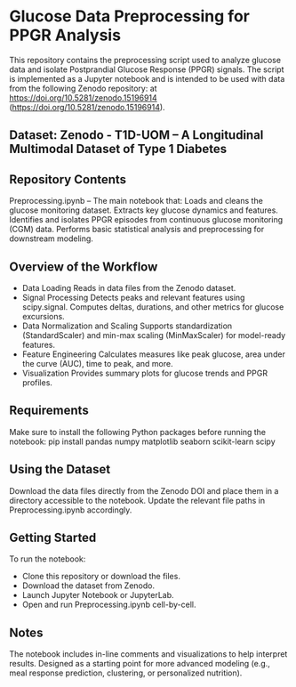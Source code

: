 # Glucose Data Preprocessing for PPGR Analysis

This repository contains the preprocessing script used to analyze glucose data and isolate Postprandial Glucose Response (PPGR) signals. The script is implemented as a Jupyter notebook and is intended to be used with data from the following Zenodo repository: at <https://doi.org/10.5281/zenodo.15196914> (<https://doi.org/10.5281/zenodo.15196914>).

## Dataset: Zenodo - T1D-UOM – A Longitudinal Multimodal Dataset of Type 1 Diabetes

## Repository Contents

Preprocessing.ipynb – The main notebook that:
Loads and cleans the glucose monitoring dataset.
Extracts key glucose dynamics and features.
Identifies and isolates PPGR episodes from continuous glucose monitoring (CGM) data.
Performs basic statistical analysis and preprocessing for downstream modeling.

## Overview of the Workflow

* Data Loading
  Reads in data files from the Zenodo dataset.
* Signal Processing
  Detects peaks and relevant features using scipy.signal.
  Computes deltas, durations, and other metrics for glucose   excursions.
* Data Normalization and Scaling
  Supports standardization (StandardScaler) and min-max   scaling (MinMaxScaler) for model-ready features.
* Feature Engineering
  Calculates measures like peak glucose, area under the   curve (AUC), time to peak, and more.
* Visualization
  Provides summary plots for glucose trends and PPGR    profiles.

## Requirements

Make sure to install the following Python packages before running the notebook:
pip install pandas numpy matplotlib seaborn scikit-learn scipy

## Using the Dataset

Download the data files directly from the Zenodo DOI and place them in a directory accessible to the notebook. Update the relevant file paths in Preprocessing.ipynb accordingly.

## Getting Started

To run the notebook:

* Clone this repository or download the files.
* Download the dataset from Zenodo.
* Launch Jupyter Notebook or JupyterLab.
* Open and run Preprocessing.ipynb cell-by-cell.

## Notes

The notebook includes in-line comments and visualizations to help interpret results.
Designed as a starting point for more advanced modeling (e.g., meal response prediction, clustering, or personalized nutrition).
